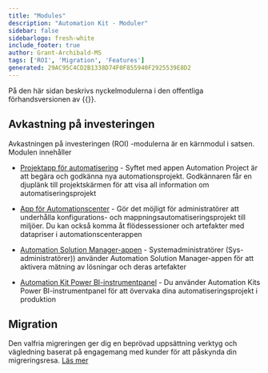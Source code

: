 ```yaml
---
title: "Modules"
description: "Automation Kit - Moduler"
sidebar: false
sidebarlogo: fresh-white
include_footer: true
author: Grant-Archibald-MS
tags: ['ROI', 'Migration', 'Features']
generated: 29AC95C4CD2B1338D74F0F855940F2925539E8D2
---
```


På den här sidan beskrivs nyckelmodulerna i den offentliga förhandsversionen av {{<product-name>}}.

## Avkastning på investeringen

Avkastningen på investeringen (ROI) -modulerna är en kärnmodul i satsen. Modulen innehåller

- [Projektapp för automatisering](https://learn.microsoft.com/power-automate/guidance/automation-kit/use-automation-kit#automation-project-app) - Syftet med appen Automation Project är att begära och godkänna nya automationsprojekt. Godkännaren får en djuplänk till projektskärmen för att visa all information om automatiseringsprojekt

- [App för Automationscenter](https://learn.microsoft.com/power-automate/guidance/automation-kit/use-automation-kit#automation-center-app) - Gör det möjligt för administratörer att underhålla konfigurations- och mappningsautomatiseringsprojekt till miljöer. Du kan också komma åt flödessessioner och artefakter med datapriser i automationscenterappen

- [Automation Solution Manager-appen](https://learn.microsoft.com/power-automate/guidance/automation-kit/use-automation-kit#automation-solution-manager-app) - Systemadministratörer (Sys-administratörer)) använder Automation Solution Manager-appen för att aktivera mätning av lösningar och deras artefakter

- [Automation Kit Power BI-instrumentpanel](https://learn.microsoft.com/power-automate/guidance/automation-kit/use-automation-kit#automation-kit-power-bi-dashboard) - Du använder Automation Kits Power BI-instrumentpanel för att övervaka dina automatiseringsprojekt i produktion

## Migration

Den valfria migreringen ger dig en beprövad uppsättning verktyg och vägledning baserat på engagemang med kunder för att påskynda din migreringsresa. [Läs mer](/sv/migration)
